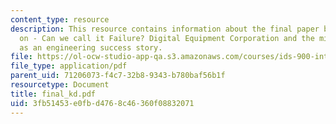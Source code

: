 ```yaml
---
content_type: resource
description: This resource contains information about the final paper by Kieran Downes
  on - Can we call it Failure? Digital Equipment Corporation and the minicomputer
  as an engineering success story.
file: https://ol-ocw-studio-app-qa.s3.amazonaws.com/courses/ids-900-integrating-doctoral-seminar-on-emerging-technologies-fall-2005/3fb51453e0fbd4768c46360f08832071_final_kd.pdf
file_type: application/pdf
parent_uid: 71206073-f4c7-32b8-9343-b780baf56b1f
resourcetype: Document
title: final_kd.pdf
uid: 3fb51453-e0fb-d476-8c46-360f08832071
---
```


